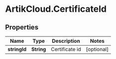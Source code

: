 # ArtikCloud.CertificateId

## Properties
Name | Type | Description | Notes
------------ | ------------- | ------------- | -------------
**stringId** | **String** | Certificate id | [optional] 



